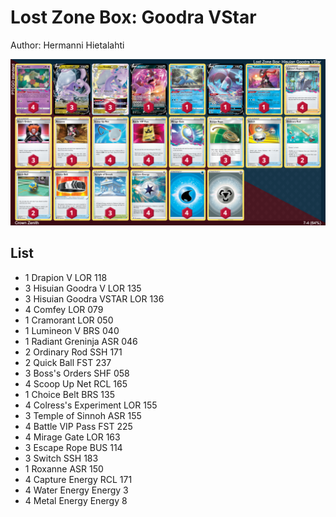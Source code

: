# Lost Zone Box: Goodra VStar

Author: Hermanni Hietalahti

![decklist](../../!Images/Standard/3SWSH-CRZ/Lost%20Zone%20Goodra.PNG)

## List
* 1 Drapion V LOR 118
* 3 Hisuian Goodra V LOR 135
* 3 Hisuian Goodra VSTAR LOR 136
* 4 Comfey LOR 079
* 1 Cramorant LOR 050
* 1 Lumineon V BRS 040
* 1 Radiant Greninja ASR 046
* 2 Ordinary Rod SSH 171
* 2 Quick Ball FST 237
* 3 Boss's Orders SHF 058
* 4 Scoop Up Net RCL 165
* 1 Choice Belt BRS 135
* 4 Colress's Experiment LOR 155
* 3 Temple of Sinnoh ASR 155
* 4 Battle VIP Pass FST 225
* 4 Mirage Gate LOR 163
* 3 Escape Rope BUS 114
* 3 Switch SSH 183
* 1 Roxanne ASR 150
* 4 Capture Energy RCL 171
* 4 Water Energy Energy 3
* 4 Metal Energy Energy 8
